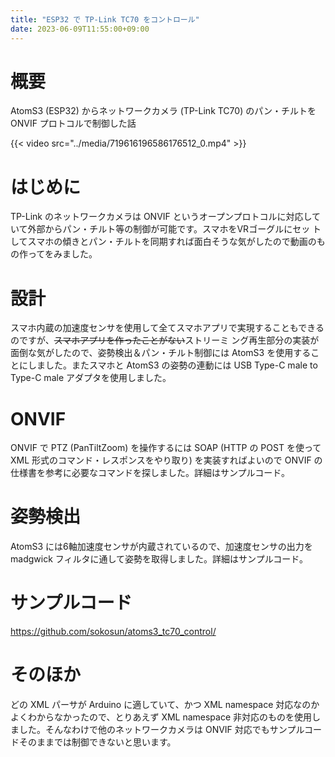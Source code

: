 ```yaml
---
title: "ESP32 で TP-Link TC70 をコントロール"
date: 2023-06-09T11:55:00+09:00
---
```


# 概要

AtomS3 (ESP32) からネットワークカメラ (TP-Link TC70) のパン・チルトを ONVIF プロトコルで制御した話

{{< video src="../media/719616196586176512_0.mp4" >}}

# はじめに

TP-Link のネットワークカメラは ONVIF というオープンプロトコルに対応していて外部からパン・チルト等の制御が可能です。スマホをVRゴーグルにセッ
トしてスマホの傾きとパン・チルトを同期すれば面白そうな気がしたので動画のもの作ってをみました。

# 設計

スマホ内蔵の加速度センサを使用して全てスマホアプリで実現することもできるのですが、<strike>スマホアプリを作ったことがない</strike>ストリーミ
ング再生部分の実装が面倒な気がしたので、姿勢検出＆パン・チルト制御には AtomS3 を使用することにしました。またスマホと AtomS3 の姿勢の連動には
USB Type-C male to Type-C male アダプタを使用しました。

# ONVIF

ONVIF で PTZ (PanTiltZoom) を操作するには SOAP (HTTP の POST を使って XML
形式のコマンド・レスポンスをやり取り) を実装すればよいので ONVIF の仕様書を参考に必要なコマンドを探しました。詳細はサンプルコード。

# 姿勢検出

AtomS3 には6軸加速度センサが内蔵されているので、加速度センサの出力を madgwick フィルタに通して姿勢を取得しました。詳細はサンプルコード。

# サンプルコード

<https://github.com/sokosun/atoms3_tc70_control/>

# そのほか

どの XML パーサが Arduino に適していて、かつ XML namespace 対応なのかよくわからなかったので、とりあえず XML
namespace 非対応のものを使用しました。そんなわけで他のネットワークカメラは ONVIF 対応でもサンプルコードそのままでは制御できないと思います。
